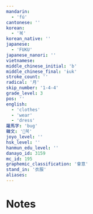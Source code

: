 ```yaml
---
mandarin:
  - 'fú'
cantonese: ''
korean:
  - '복'
korean_native: ''
japanese:
  - 'FUKU'
japanese_nanori: ''
vietnamese:
middle_chinese_initial: 'b'
middle_chinese_final: 'ɨuk'
stroke_count: ''
radical: '月'
skip_number: '1-4-4'
grade_level: 3
pos: ''
english:
  - 'clothes'
  - 'wear'
  - 'dress'
羅馬字: 'bug'
韓文: '북'
joyo_level: ''
hsk_level: ''
hanmun_edu_level: ''
danayo_id: 3159
mc_id: 195
graphemic_classification: '會意'
stand_in: '衣服'
aliases:
---
```


# Notes

